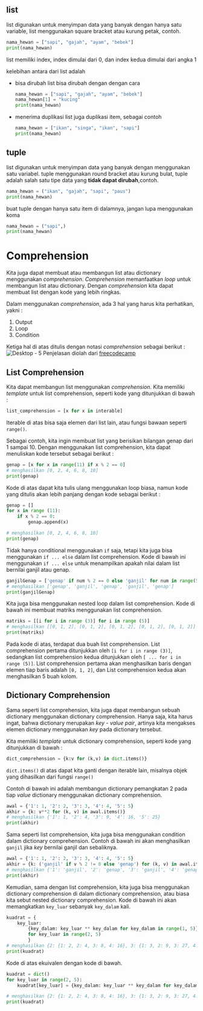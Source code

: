 ## list
list digunakan untuk menyimpan data yang banyak dengan hanya satu variable, list menggunakan square bracket atau kurung petak, contoh.
```python
nama_hewan = ["sapi", "gajah", "ayam", "bebek"]
print(nama_hewan)
```
list memiliki index, index dimulai dari 0, dan index kedua dimulai dari angka 1

kelebihan antara dari list adalah

- bisa dirubah
    list bisa dirubah dengan dengan cara
    ```python
    nama_hewan = ["sapi", "gajah", "ayam", "bebek"]
    nama_hewan[1] = "kucing"
    print(nama_hewan)
    ```
- menerima duplikasi
    list juga duplikasi item, sebagai contoh
    ```python
    nama_hewan = ["ikan", "singa", "ikan", "sapi"]
    print(nama_hewan)
    ```

## tuple
list digunakan untuk menyimpan data yang banyak dengan menggunakan satu variabel. tuple menggunakan round bracket atau kurung bulat, tuple adalah salah satu tipe data yang **tidak dapat dirubah**,contoh.
```python
nama_hewan = ("ikan", "gajah", "sapi", "paus")
print(nama_hewan)
```

buat tuple dengan hanya satu item di dalamnya, jangan lupa menggunakan koma
```python
nama_hewan = ("sapi",)
print(nama_hewan)
```

# Comprehension
Kita juga dapat membuat atau membangun list atau dictionary menggunakan *comprehension*. *Comprehension* memanfaatkan *loop* untuk membangun list atau dictionary. Dengan *comprehension* kita dapat membuat list dengan kode yang lebih ringkas.

Dalam menggunakan *comprehension*, ada 3 hal yang harus kita perhatikan, yakni :

1. Output
2. Loop
3. Condition

Ketiga hal di atas ditulis dengan notasi *comprehension* sebagai berikut :
![Desktop - 5](https://user-images.githubusercontent.com/64145699/137303996-a72bd93a-3ebb-4e00-9674-be53c41e18a8.png)
 Penjelasan diolah dari [freecodecamp](https://www.freecodecamp.org/news/list-comprehension-in-python/)

## List Comprehension
Kita dapat membangun list menggunakan *comprehension*. Kita memiliki *template* untuk list comprehension, seperti kode yang ditunjukkan di bawah :

```python 
list_comprehension = [x for x in interable]
```

Iterable di atas bisa saja elemen dari list lain, atau fungsi bawaan seperti ```range()```.

Sebagai contoh, kita ingin membuat list yang berisikan bilangan genap dari 1 sampai 10. Dengan menggunakan list comprehension, kita dapat menuliskan kode tersebut sebagai berikut : 

```python
genap = [x for x in range(11) if x % 2 == 0]
# menghasilkan [0, 2, 4, 6, 8, 10]
print(genap)

```

Kode di atas dapat kita tulis ulang menggunakan loop biasa, namun kode yang ditulis akan lebih panjang dengan kode sebagai berikut :

```python
genap = []
for x in range (11):
    if x % 2 == 0:
        genap.append(x)

# menghasilkan [0, 2, 4, 6, 8, 10]
print(genap)

```

Tidak hanya conditional menggunakan ```if``` saja, tetapi kita juga bisa menggunakan ```if ... else``` dalam list comprehension. Kode di bawah ini menggunakan ```if ... else``` untuk menampilkan apakah nilai dalam list bernilai ganjil atau genap.

```python
ganjilGenap = ['genap' if num % 2 == 0 else 'ganjil' for num in range(5)]
# menghasilkan ['genap', 'ganjil', 'genap', 'ganjil', 'genap']
print(ganjilGenap)

```

Kita juga bisa menggunakan nested loop dalam list comprehension. Kode di bawah ini membuat matriks menggunakan list comprehension.

```python
matriks = [[i for i in range (3)] for i in range (5)]
# menghasilkan [[0, 1, 2], [0, 1, 2], [0, 1, 2], [0, 1, 2], [0, 1, 2]]
print(matriks)

```

Pada kode di atas, terdapat dua buah list comprehension. List comprehension pertama ditunjukkan oleh ```[i for i in range (3)]```, sedangkan list comprehension kedua ditunjukkan oleh ```[ ... for i in range (5)]```. List comprehension pertama akan menghasilkan baris dengan elemen tiap baris adalah ```[0, 1, 2]```, dan List comprehension kedua akan menghasilkan 5 buah kolom.

## Dictionary Comprehension
Sama seperti list comprehension, kita juga dapat membangun sebuah dictionary menggunakan dictionary comprehension. Hanya saja, kita harus ingat, bahwa dictionary merupakan *key - value pair*, artinya kita mengakses elemen dictionary menggunakan *key* pada dictionary tersebut. 

Kita memiliki *template* untuk dictionary comprehension, seperti kode yang ditunjukkan di bawah :

```python 
dict_comprehension = {k:v for (k,v) in dict.items()}
```

```dict.items()``` di atas dapat kita ganti dengan iterable lain, misalnya objek yang dihasilkan dari fungsi ```range()```

Contoh di bawah ini adalah membangun dictionary pemangkatan 2 pada tiap *value* dictionary menggunakan dictionary comprehension.

```python 
awal = {'1': 1, '2': 2, '3': 3, '4': 4, '5': 5}
akhir = {k: v**2 for (k, v) in awal.items()}
# menghasilkan {'1': 1, '2': 4, '3': 9, '4': 16, '5': 25}
print(akhir)

```

Sama seperti list comprehension, kita juga bisa menggunakan condition dalam dictionary comprehension. Contoh di bawah ini akan menghasilkan ```ganjil``` jika *key* bernilai ganjil dan sebaliknya.

```python 
awal = {'1': 1, '2': 2, '3': 3, '4': 4, '5': 5}
akhir = {k: ('ganjil' if v % 2 != 0 else 'genap') for (k, v) in awal.items()}
# menghasilkan {'1': 'ganjil', '2': 'genap', '3': 'ganjil', '4': 'genap', '5': 'ganjil'}
print(akhir)

```

Kemudian, sama dengan list comprehension, kita juga bisa menggunakan dictionary comprehension di dalam dictionary comprehension, atau biasa kita sebut nested dictionary comprehension. Kode di bawah ini akan memangkatkan ```key_luar``` sebanyak ```key_dalam``` kali.

```python 
kuadrat = {
    key_luar:
        {key_dalam: key_luar ** key_dalam for key_dalam in range(1, 5)}
        for key_luar in range(2, 5)
        }
# menghasilkan {2: {1: 2, 2: 4, 3: 8, 4: 16}, 3: {1: 3, 2: 9, 3: 27, 4: 81}, 4: {1: 4, 2: 16, 3: 64, 4: 256}}
print(kuadrat)

```

Kode di atas ekuivalen dengan kode di bawah.

```python 
kuadrat = dict()
for key_luar in range(2, 5):
    kuadrat[key_luar] = {key_dalam: key_luar ** key_dalam for key_dalam in range(1,5)}

# menghasilkan {2: {1: 2, 2: 4, 3: 8, 4: 16}, 3: {1: 3, 2: 9, 3: 27, 4: 81}, 4: {1: 4, 2: 16, 3: 64, 4: 256}}
print(kuadrat)

```
